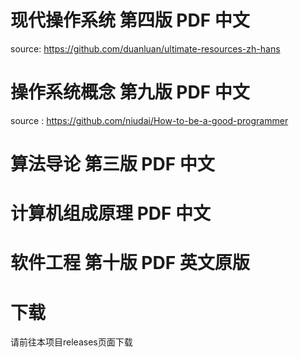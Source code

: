 # 现代操作系统 第四版 PDF 中文
source: https://github.com/duanluan/ultimate-resources-zh-hans
# 操作系统概念 第九版 PDF 中文
source : https://github.com/niudai/How-to-be-a-good-programmer
# 算法导论 第三版 PDF 中文
# 计算机组成原理 PDF 中文
# 软件工程 第十版 PDF 英文原版
# 下载
请前往本项目releases页面下载
